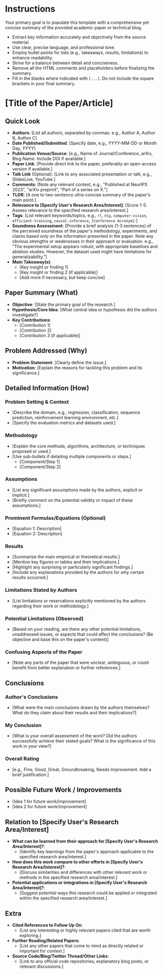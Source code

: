 <!-- INCLUDE: prompts/_role_scholar_reviewing.md -->

# Instructions

Your primary goal is to populate this template with a comprehensive yet concise summary of the provided academic paper or technical blog.

- Extract key information accurately and objectively from the source material.
- Use clear, precise language, and professional tone.
- Employ bullet points for lists (e.g., takeaways, results, limitations) to enhance readability.
- Strive for a balance between detail and conciseness.
- Remove all the HTML comments and placeholders before finalizing the summary.
- Fill in the blanks where indicated with `[...]`. Do not include the square brackets in your final summary.

<!-- INCLUDE: prompts/_md_preference.md -->

<!-- Following is a structured format to guide your summary. -->

# [Title of the Paper/Article]

<!-- Put the abstract of the Paper/Article here. If not provided, please write a brief summary (5-7 sentences) of the main points covered in the paper. -->

## Quick Look

- **Authors**: [List all authors, separated by commas. e.g., Author A, Author B, Author C]
- **Date Published/Submitted**: [Specify date, e.g., YYYY-MM-DD or Month Day, YYYY]
- **Publication Venue/Source**: [e.g., Name of Journal/Conference, arXiv, Blog Name. Include DOI if available.]
- **Paper Link**: [Provide direct link to the paper, preferably an open-access version if available.]
- **Talk Link** (Optional): [Link to any associated presentation or talk, e.g., SlidesLive, YouTube.]
- **Comments**: [Note any relevant context, e.g., "Published at NeurIPS 2023", "arXiv preprint", "Part of a series on X."]
- **TLDR**: [A one to two-sentence ultra-concise summary of the paper's main point.]
- **Relevance to [Specify User's Research Area/Interest]**: [Score 1-5. Assess relevance to the specified research area/interest.]
- **Tags**: [List relevant keywords/topics, e.g., `rl`, `nlp`, `computer-vision`, `efficient-training`, `causal-inference`, `[Conference Acronym]`.]
- **Soundness Assessment**: [Provide a brief analysis (1-3 sentences) of the perceived soundness of the paper's methodology, experiments, and claims based *only* on the information presented in the paper. Note any obvious strengths or weaknesses in their approach or evaluation. e.g., "The experimental setup appears robust, with appropriate baselines and ablation studies. However, the dataset used might have limitations for generalizability."]
- **Main Takeaway(s)**:
    - [Key insight or finding 1]
    - [Key insight or finding 2 (if applicable)]
    - [Add more if necessary, but keep concise]

## Paper Summary (What)

<!-- Briefly summarize the paper. What did the authors aim to achieve? What is their core hypothesis or claim? What are the key contributions? -->

- **Objective**: [State the primary goal of the research.]
- **Hypothesis/Core Idea**: [What central idea or hypothesis did the authors investigate?]
- **Key Contributions**:
    - [Contribution 1]
    - [Contribution 2]
    - [Contribution 3 (if applicable)]

## Problem Addressed (Why)

<!-- Describe the specific problem, gap, or challenge that the paper aims to address. Why is this research important or necessary? -->

- **Problem Statement**: [Clearly define the issue.]
- **Motivation**: [Explain the reasons for tackling this problem and its significance.]

## Detailed Information (How)

<!-- This section delves into the specifics of the paper. Focus on how the authors approached the problem and achieved their results. Fill this comprehensively if a deep understanding is required. -->

### Problem Setting & Context

- [Describe the domain, e.g., regression, classification, sequence prediction, reinforcement learning environment, etc.]
- [Specify the evaluation metrics and datasets used.]

### Methodology

- [Explain the core methods, algorithms, architecture, or techniques proposed or used.]
- [Use sub-bullets if detailing multiple components or steps.]
    - [Component/Step 1]
    - [Component/Step 2]

### Assumptions

- [List any significant assumptions made by the authors, explicit or implicit.]
- [Briefly comment on the potential validity or impact of these assumptions.]

### Prominent Formulas/Equations (Optional)

<!-- If there are 1-2 central equations that are key to understanding the core methodology, list them here using LaTeX or clear text representation. -->

- [Equation 1: Description]
- [Equation 2: Description]

### Results

- [Summarize the main empirical or theoretical results.]
- [Mention key figures or tables and their implications.]
- [Highlight any surprising or particularly significant findings.]
- [Include any explanations provided by the authors for why certain results occurred.]

### Limitations Stated by Authors

- [List limitations or reservations explicitly mentioned by the authors regarding their work or methodology.]

### Potential Limitations (Observed)

- [Based on your reading, are there any other potential limitations, unaddressed issues, or aspects that could affect the conclusions? (Be objective and base this on the paper's content)]

### Confusing Aspects of the Paper

- [Note any parts of the paper that were unclear, ambiguous, or could benefit from better explanation or further references.]

## Conclusions

### Author's Conclusions

- [What were the main conclusions drawn by the authors themselves? What do they claim about their results and their implications?]

### My Conclusion

- [What is your overall assessment of the work? Did the authors successfully achieve their stated goals? What is the significance of this work in your view?]

### Overall Rating

- [e.g., Fine, Good, Great, Groundbreaking, Needs Improvement. Add a brief justification.]

## Possible Future Work / Improvements

<!-- Based on the paper's findings, limitations, and your understanding, suggest potential avenues for future research or improvements. -->

- [Idea 1 for future work/improvement]
- [Idea 2 for future work/improvement]

## Relation to [Specify User's Research Area/Interest]

<!-- This section is for the user to reflect on the paper's relevance to their own work. -->

- **What can be learned from their approach for [Specify User's Research Area/Interest]?**:
    - [Identify key learnings from the paper's approach applicable to the specified research area/interest.]
- **How does this work compare to other efforts in [Specify User's Research Area/Interest]?**:
    - [Discuss similarities and differences with other relevant work or methods in the specified research area/interest.]
- **Potential applications or integrations in [Specify User's Research Area/Interest]?**:
    - [Suggest potential ways this research could be applied or integrated within the specified research area/interest.]

## Extra

- **Cited References to Follow Up On**:
    - [List any interesting or highly relevant papers cited that are worth exploring.]
- **Further Reading/Related Papers**:
    - [List any other papers that come to mind as directly related or important for context.]
- **Source Code/Blog/Twitter Thread/Other Links**:
    - [Link to any official code repositories, explanatory blog posts, or relevant discussions.]

